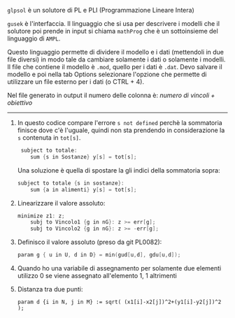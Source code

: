 `glpsol` è un solutore di PL e PLI (Programmazione Lineare Intera)

`gusek` è l'interfaccia. Il linguaggio che si usa per descrivere i modelli che il solutore poi prende in input si chiama `mathProg` che è un sottoinsieme del linguaggio di `AMPL`.

Questo linguaggio permette di dividere il modello e i dati (mettendoli in due file diversi) in modo tale da cambiare solamente i dati o solamente i modelli.
 Il file che contiene il modello è `.mod`, quello per i dati è `.dat`. Devo salvare il modello e poi nella tab Options selezionare l'opzione che permette di utilizzare un file esterno per i dati (o CTRL + 4).

Nel file generato in output il numero delle colonna è: *numero di vincoli + obiettivo*  

---

1. In questo codice compare l'errore `s not defined` perchè la sommatoria finisce dove c'è l'uguale, quindi non sta prendendo in considerazione la `s` contenuta in `tot[s]`.   
   
   ```go
    subject to totale:
       sum {s in Sostanze} y[s] = tot[s];
   ```
   
   Una soluzione è quella di spostare la gli indici della sommatoria sopra:
   
   ```go
   subject to totale {s in sostanze}:
       sum {a in alimenti} y[s] = tot[s];
   ```

2. Linearizzare il valore assoluto:
   
   ```go
   minimize z1: z;
       subj to Vincolo1 {g in nG}: z >= err[g];
       subj to Vincolo2 {g in nG}: z >= -err[g];
   ```

3. Definisco il valore assoluto (preso da git PL0082):
   
   ```go
   param g { u in U, d in D} = min(gud[u,d], gdu[u,d]);
   ```

4. Quando ho una variabile di assegnamento per solamente due elementi utilizzo 0 se viene assegnato all'elemento 1, 1 altrimenti

5. Distanza tra due punti:
   
   `param d {i in N, j in M} := sqrt( (x1[i]-x2[j])^2+(y1[i]-y2[j])^2 );`

